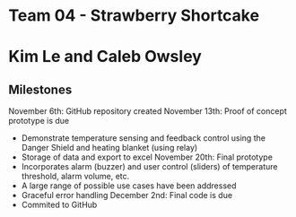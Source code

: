 # Team 04 - Strawberry Shortcake
# Kim Le and Caleb Owsley
## Milestones

November  6th: GitHub repository created
November 13th: Proof of concept prototype is due
 - Demonstrate temperature sensing and feedback control using the Danger Shield and heating blanket (using relay)
 - Storage of data and export to excel
November 20th: Final prototype
 - Incorporates alarm (buzzer) and user control (sliders) of temperature threshold, alarm volume, etc.
 - A large range of possible use cases have been addressed
 - Graceful error handling
December  2nd: Final code is due
 - Commited to GitHub
